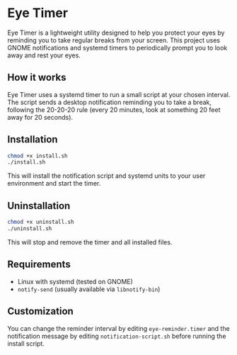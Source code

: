 # Eye Timer

Eye Timer is a lightweight utility designed to help you protect your eyes by reminding you to take regular breaks from your screen. This project uses GNOME notifications and systemd timers to periodically prompt you to look away and rest your eyes.

## How it works

Eye Timer uses a systemd timer to run a small script at your chosen interval. The script sends a desktop notification reminding you to take a break, following the 20-20-20 rule (every 20 minutes, look at something 20 feet away for 20 seconds).

## Installation

```bash
chmod +x install.sh
./install.sh
```

This will install the notification script and systemd units to your user environment and start the timer.

## Uninstallation

```bash
chmod +x uninstall.sh
./uninstall.sh
```

This will stop and remove the timer and all installed files.

## Requirements

- Linux with systemd (tested on GNOME)
- `notify-send` (usually available via `libnotify-bin`)

## Customization

You can change the reminder interval by editing `eye-reminder.timer` and the notification message by editing `notification-script.sh` before running the install script.
